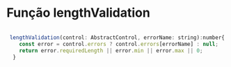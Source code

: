 # Função lengthValidation

```jsx

 lengthValidation(control: AbstractControl, errorName: string):number{
    const error = control.errors ? control.errors[errorName] : null;
    return error.requiredLength || error.min || error.max || 0;
  }
```
